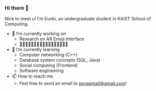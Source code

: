 ### Hi there 👋

Nice to meet u! I'm Eunki, an undergraduate student in KAIST School of Computing.

- 🔭 I’m currently working on
  - Research on AR Emoji Interface
  - 🦄🦄🦄🦄🦄🦄🦄🦄🦄🦄🦄🦄🦄🦄🦄🦄🦄
- 🌱 I’m currently learning 
  - Computer networking (C++)
  - Database system concepts (SQL, Java)
  - Social computing (Frontend)
  - Software engineering
- 📫 How to reach me
  - Feel free to send an email to ppyapmail@gmail.com!

<!--
**eunkiyomi/eunkiyomi** is a ✨ _special_ ✨ repository because its `README.md` (this file) appears on your GitHub profile.

Here are some ideas to get you started:

- 🔭 I’m currently working on ...
- 🌱 I’m currently learning ...
- 👯 I’m looking to collaborate on ...
- 🤔 I’m looking for help with ...
- 💬 Ask me about ...
- 📫 How to reach me: ...
- 😄 Pronouns: ...
- ⚡ Fun fact: ...
-->
